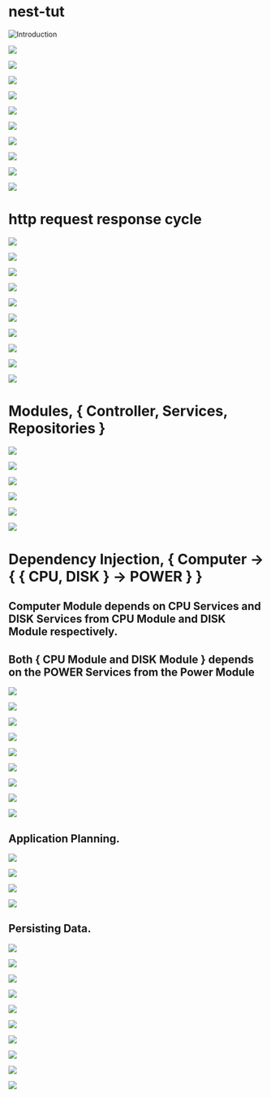 # nest-tut
![Introduction](slides/1.0/1.0.png "")

![](slides/1.0/1.01.png "")

![](slides/1.0/1.02.png "")

![](slides/1.0/1.03.png "")

![](slides/1.0/1.04.png "")

![](slides/1.0/1.05.png "")

![](slides/1.0/1.06.png "")

![](slides/1.0/1.07.png "")

![](slides/1.0/1.08.png "")

![](slides/1.0/1.09.png "")

![](slides/1.0/1.10.png "")


# http request response cycle
![](slides/1.1/1.11.png "")

![](slides/1.1/1.12.png "")

![](slides/1.1/1.13.png "")

![](slides/1.1/1.14.png "")

![](slides/1.1/1.15.png "")

![](slides/1.1/1.16.png "")

![](slides/1.1/1.17.png "")

![](slides/1.1/1.18.png "")

![](slides/1.1/1.19.png "")

![](slides/1.1/1.20.png "")

# Modules, { Controller, Services, Repositories }

![](slides/1.2/1.21.png "")

![](slides/1.2/1.22.png "")

![](slides/1.2/1.23.png "")

![](slides/1.2/1.24.png "")

![](slides/1.2/1.25.png "")

![](slides/1.2/1.26.png "")

# Dependency Injection, { Computer -> { { CPU, DISK } -> POWER } }

## Computer Module depends on CPU Services and DISK Services from CPU Module and DISK Module respectively.
## Both { CPU Module and DISK Module } depends on the POWER Services from the Power Module

![](slides/1.3/1.30.png "")

![](slides/1.3/1.31.png "")

![](slides/1.3/1.32.png "")

![](slides/1.3/1.33.png "")

![](slides/1.3/1.34.png "")

![](slides/1.3/1.35.png "")

![](slides/1.3/1.36.png "")

![](slides/1.3/1.37.png "")

![](slides/1.3/1.38.png "")




## Application Planning.

![](slides/1.4/1.40.png "")

![](slides/1.4/1.41.png "")

![](slides/1.4/1.42.png "")

![](slides/1.4/1.43.png "")


## Persisting Data.

![](slides/1.5/1.50.png "")

![](slides/1.5/1.51.png "")

![](slides/1.5/1.52.png "")

![](slides/1.5/1.53.png "")

![](slides/1.5/1.54.png "")

![](slides/1.5/1.55.png "")

![](slides/1.5/1.56.png "")

![](slides/1.5/1.57.png "")

![](slides/1.5/1.58.png "")

![](slides/1.5/1.59.png "")

